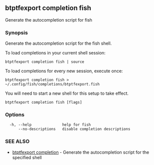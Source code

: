 ## btptfexport completion fish

Generate the autocompletion script for fish

### Synopsis

Generate the autocompletion script for the fish shell.

To load completions in your current shell session:

	btptfexport completion fish | source

To load completions for every new session, execute once:

	btptfexport completion fish > ~/.config/fish/completions/btptfexport.fish

You will need to start a new shell for this setup to take effect.


```
btptfexport completion fish [flags]
```

### Options

```
  -h, --help              help for fish
      --no-descriptions   disable completion descriptions
```

### SEE ALSO

* [btptfexport completion](btptfexport_completion.md)	 - Generate the autocompletion script for the specified shell

